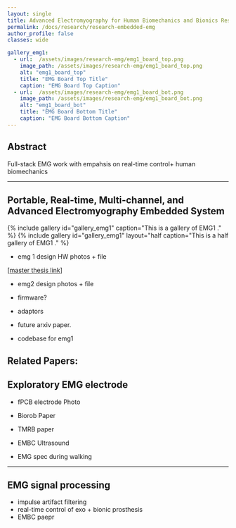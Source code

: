 ```yaml
---
layout: single
title: Advanced Electromyography for Human Biomechanics and Bionics Research
permalink: /docs/research/research-embedded-emg
author_profile: false
classes: wide

gallery_emg1:
  - url:  /assets/images/research-emg/emg1_board_top.png
    image_path: /assets/images/research-emg/emg1_board_top.png
    alt: "emg1_board_top"
    title: "EMG Board Top Title"
    caption: "EMG Board Top Caption"
  - url:  /assets/images/research-emg/emg1_board_bot.png
    image_path: /assets/images/research-emg/emg1_board_bot.png
    alt: "emg1_board_bot"
    title: "EMG Board Bottom Title"
    caption: "EMG Board Bottom Caption"
---
```


## Abstract

Full-stack EMG work with empahsis on real-time control+ human biomechanics

---

## Portable, Real-time, Multi-channel, and Advanced Electromyography Embedded System

{% include gallery id="gallery_emg1" caption="This is a gallery of EMG1 ." %}
{% include gallery id="gallery_emg1" layout="half caption="This is a half gallery of EMG1 ." %}

- emg 1 design HW photos + file

\[[master thesis link](https://dspace.mit.edu/handle/1721.1/124074)\]


- emg2 design photos + file
- firmware?
- adaptors

- future arxiv paper.
- codebase for emg1

Related Papers: 
---

## Exploratory EMG electrode

- fPCB electrode Photo
- Biorob Paper
- TMRB paper 
- EMBC Ultrasound

- EMG spec during walking

---

## EMG signal processing 

- impulse artifact filtering
- real-time control of exo + bionic prosthesis
- EMBC paepr 

